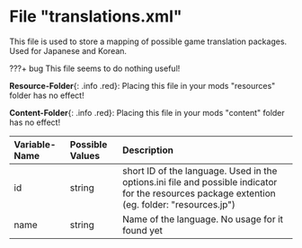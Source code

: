 # File "translations.xml"

This file is used to store a mapping of possible game translation packages. Used for Japanese and Korean.

???+ bug
    This file seems to do nothing useful!

**Resource-Folder**{: .info .red}: Placing this file in your mods "resources" folder has no effect!

**Content-Folder**{: .info .red}: Placing this file in your mods "content" folder has no effect!


| Variable-Name | Possible Values | Description |
|:--|:--|:--|
|id|string|short ID of the language. Used in the options.ini file and possible indicator for the resources package extention (eg. folder: "resources.jp")|
|name|string|Name of the language. No usage for it found yet|